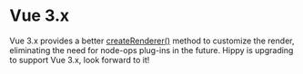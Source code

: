 # Vue 3.x

Vue 3.x provides a better [createRenderer()](//github.com/vuejs/vue-next/blob/v3.0.0-alpha.0/packages/runtime-core/src/renderer.ts#L154) method to customize the render, eliminating the need for node-ops plug-ins in the future. Hippy is upgrading to support Vue 3.x, look forward to it!




